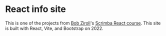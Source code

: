 # React info site

This is one of the projects from <a href="https://github.com/bobziroll">Bob Ziroll</a>'s
<a href='https://scrimba.com/learn/learnreact'>Scrimba React course</a>. This site is built with
React, Vite, and Bootstrap on 2022.
